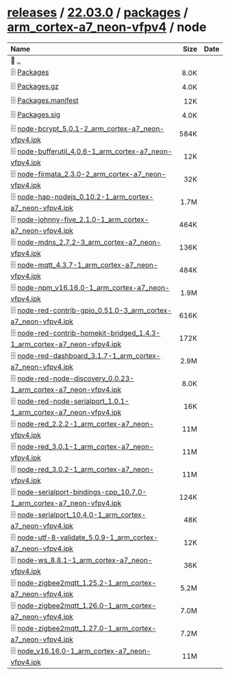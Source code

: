 ---
---

# [releases](/releases/) / [22.03.0](/releases/22.03.0/) / [packages](/releases/22.03.0/packages/) / [arm_cortex-a7_neon-vfpv4](/releases/22.03.0/packages/arm_cortex-a7_neon-vfpv4/) / node


| Name | Size | Date |
|:---|---:|---|
| 📁 [..](../) | | |
| 🗄️ [Packages](./Packages) | 8.0K | |
| 🗄️ [Packages.gz](./Packages.gz) | 4.0K | |
| 🗄️ [Packages.manifest](./Packages.manifest) | 12K | |
| 🗄️ [Packages.sig](./Packages.sig) | 4.0K | |
| 🗄️ [node-bcrypt_5.0.1-2_arm_cortex-a7_neon-vfpv4.ipk](./node-bcrypt_5.0.1-2_arm_cortex-a7_neon-vfpv4.ipk) | 584K | |
| 🗄️ [node-bufferutil_4.0.6-1_arm_cortex-a7_neon-vfpv4.ipk](./node-bufferutil_4.0.6-1_arm_cortex-a7_neon-vfpv4.ipk) | 12K | |
| 🗄️ [node-firmata_2.3.0-2_arm_cortex-a7_neon-vfpv4.ipk](./node-firmata_2.3.0-2_arm_cortex-a7_neon-vfpv4.ipk) | 32K | |
| 🗄️ [node-hap-nodejs_0.10.2-1_arm_cortex-a7_neon-vfpv4.ipk](./node-hap-nodejs_0.10.2-1_arm_cortex-a7_neon-vfpv4.ipk) | 1.7M | |
| 🗄️ [node-johnny-five_2.1.0-1_arm_cortex-a7_neon-vfpv4.ipk](./node-johnny-five_2.1.0-1_arm_cortex-a7_neon-vfpv4.ipk) | 464K | |
| 🗄️ [node-mdns_2.7.2-3_arm_cortex-a7_neon-vfpv4.ipk](./node-mdns_2.7.2-3_arm_cortex-a7_neon-vfpv4.ipk) | 136K | |
| 🗄️ [node-mqtt_4.3.7-1_arm_cortex-a7_neon-vfpv4.ipk](./node-mqtt_4.3.7-1_arm_cortex-a7_neon-vfpv4.ipk) | 484K | |
| 🗄️ [node-npm_v16.16.0-1_arm_cortex-a7_neon-vfpv4.ipk](./node-npm_v16.16.0-1_arm_cortex-a7_neon-vfpv4.ipk) | 1.9M | |
| 🗄️ [node-red-contrib-gpio_0.51.0-3_arm_cortex-a7_neon-vfpv4.ipk](./node-red-contrib-gpio_0.51.0-3_arm_cortex-a7_neon-vfpv4.ipk) | 616K | |
| 🗄️ [node-red-contrib-homekit-bridged_1.4.3-1_arm_cortex-a7_neon-vfpv4.ipk](./node-red-contrib-homekit-bridged_1.4.3-1_arm_cortex-a7_neon-vfpv4.ipk) | 172K | |
| 🗄️ [node-red-dashboard_3.1.7-1_arm_cortex-a7_neon-vfpv4.ipk](./node-red-dashboard_3.1.7-1_arm_cortex-a7_neon-vfpv4.ipk) | 2.9M | |
| 🗄️ [node-red-node-discovery_0.0.23-1_arm_cortex-a7_neon-vfpv4.ipk](./node-red-node-discovery_0.0.23-1_arm_cortex-a7_neon-vfpv4.ipk) | 8.0K | |
| 🗄️ [node-red-node-serialport_1.0.1-1_arm_cortex-a7_neon-vfpv4.ipk](./node-red-node-serialport_1.0.1-1_arm_cortex-a7_neon-vfpv4.ipk) | 16K | |
| 🗄️ [node-red_2.2.2-1_arm_cortex-a7_neon-vfpv4.ipk](./node-red_2.2.2-1_arm_cortex-a7_neon-vfpv4.ipk) | 11M | |
| 🗄️ [node-red_3.0.1-1_arm_cortex-a7_neon-vfpv4.ipk](./node-red_3.0.1-1_arm_cortex-a7_neon-vfpv4.ipk) | 11M | |
| 🗄️ [node-red_3.0.2-1_arm_cortex-a7_neon-vfpv4.ipk](./node-red_3.0.2-1_arm_cortex-a7_neon-vfpv4.ipk) | 11M | |
| 🗄️ [node-serialport-bindings-cpp_10.7.0-1_arm_cortex-a7_neon-vfpv4.ipk](./node-serialport-bindings-cpp_10.7.0-1_arm_cortex-a7_neon-vfpv4.ipk) | 124K | |
| 🗄️ [node-serialport_10.4.0-1_arm_cortex-a7_neon-vfpv4.ipk](./node-serialport_10.4.0-1_arm_cortex-a7_neon-vfpv4.ipk) | 48K | |
| 🗄️ [node-utf-8-validate_5.0.9-1_arm_cortex-a7_neon-vfpv4.ipk](./node-utf-8-validate_5.0.9-1_arm_cortex-a7_neon-vfpv4.ipk) | 12K | |
| 🗄️ [node-ws_8.8.1-1_arm_cortex-a7_neon-vfpv4.ipk](./node-ws_8.8.1-1_arm_cortex-a7_neon-vfpv4.ipk) | 36K | |
| 🗄️ [node-zigbee2mqtt_1.25.2-1_arm_cortex-a7_neon-vfpv4.ipk](./node-zigbee2mqtt_1.25.2-1_arm_cortex-a7_neon-vfpv4.ipk) | 5.2M | |
| 🗄️ [node-zigbee2mqtt_1.26.0-1_arm_cortex-a7_neon-vfpv4.ipk](./node-zigbee2mqtt_1.26.0-1_arm_cortex-a7_neon-vfpv4.ipk) | 7.0M | |
| 🗄️ [node-zigbee2mqtt_1.27.0-1_arm_cortex-a7_neon-vfpv4.ipk](./node-zigbee2mqtt_1.27.0-1_arm_cortex-a7_neon-vfpv4.ipk) | 7.2M | |
| 🗄️ [node_v16.16.0-1_arm_cortex-a7_neon-vfpv4.ipk](./node_v16.16.0-1_arm_cortex-a7_neon-vfpv4.ipk) | 11M | |

